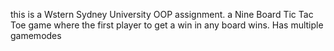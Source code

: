 this is a Wstern Sydney University OOP assignment. a Nine Board Tic Tac Toe game where the first player to get a win in any board wins. Has multiple gamemodes
